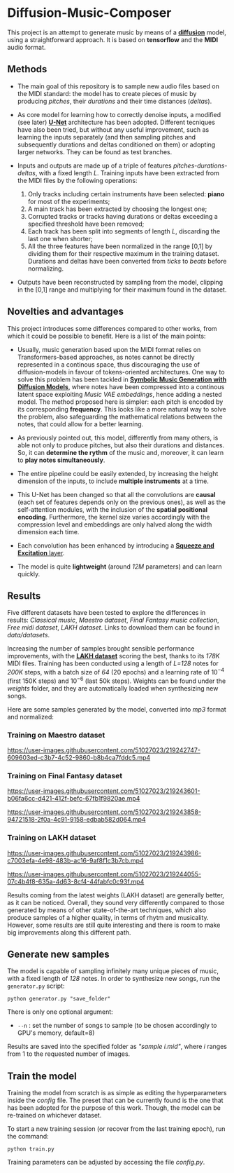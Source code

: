 # Diffusion-Music-Composer

This project is an attempt to generate music by means of a [**diffusion**](https://arxiv.org/abs/2006.11239) model, using a straightforward approach. It is based on **tensorflow** and the **MIDI** audio format.

## Methods

- The main goal of this repository is to sample new audio files based on the MIDI standard: the model has to create pieces of music by producing *pitches*, their *durations* and their time distances (*deltas*).

- As core model for learning how to correctly denoise inputs, a modified (see later) [**U-Net**](https://arxiv.org/abs/1505.04597) architecture has been adopted. Different tecniques have also been tried, but without any useful improvement, such as learning the inputs separately (and then sampling pitches and subsequently durations and deltas conditioned on them) or adopting larger networks. They can be found as test branches.

- Inputs and outputs are made up of a triple of features *pitches-durations-deltas*, with a fixed length *L*. Training inputs have been extracted from the MIDI files by the following operations:

  1. Only tracks including certain instruments have been selected: **piano** for most of the experiments;
  2. A main track has been extracted by choosing the longest one;
  3. Corrupted tracks or tracks having durations or deltas exceeding a specified threshold have been removed;
  4. Each track has been split into segments of length *L*, discarding the last one when shorter;
  5. All the three features have been normalized in the range [0,1] by dividing them for their respective maximum in the training dataset. Durations and deltas have been converted from *ticks* to *beats* before normalizing.
  
- Outputs have been reconstructed by sampling from the model, clipping in the [0,1] range and multiplying for their maximum found in the dataset.

## Novelties and advantages

This project introduces some differences compared to other works, from which it could be possible to benefit. Here is a list of the main points:

- Usually, music generation based upon the MIDI format relies on Transformers-based approaches, as notes cannot be directly represented in a continous space, thus discouraging the use of diffusion-models in favour of tokens-oriented architectures. One way to solve this problem has been tackled in [**Symbolic Music Generation with Diffusion Models**](https://arxiv.org/abs/2103.16091), where notes have been compressed into a continous latent space exploiting *Music VAE embeddings*, hence adding a nested model.
The method proposed here is simpler: each pitch is encoded by its corresponding **frequency**. This looks like a more natural way to solve the problem, also safeguarding the mathematical relations between the notes, that could allow for a better learning.

- As previously pointed out, this model, differently from many others, is able not only to produce pitches, but also their durations and distances. So, it can **determine the rythm** of the music and, moreover, it can learn to **play notes simultaneously**.

- The entire pipeline could be easily extended, by increasing the height dimension of the inputs, to include **multiple instruments** at a time.

- This U-Net has been changed so that all the convolutions are **causal** (each set of features depends only on the previous ones), as well as the self-attention modules, with the inclusion of the **spatial positional encoding**. Furthermore, the kernel size varies accordingly with the compression level and embeddings are only halved along the width dimension each time.

- Each convolution has been enhanced by introducing a [**Squeeze and Excitation** layer](https://arxiv.org/abs/1709.01507).

- The model is quite **lightweight** (around *12M* parameters) and can learn quickly.

## Results

Five different datasets have been tested to explore the differences in results: *Classical music*, *Maestro dataset*, *Final Fantasy music collection*, *Free midi dataset*, *LAKH dataset*. Links to download them can be found in *data/datasets*.

Increasing the number of samples brought sensible performance improvements, with the [**LAKH dataset**](https://colinraffel.com/projects/lmd/) scoring the best, thanks to its *178K* MIDI files. Training has been conducted using a length of *L=128* notes for *200K* steps, with a batch size of *64* (20 epochs) and a learning rate of $10^{-4}$ (first 150K steps) and $10^{-6}$ (last 50k steps). Weights can be found under the *weights* folder, and they are automatically loaded when synthesizing new songs.

Here are some samples generated by the model, converted into *mp3* format and normalized:

### Training on Maestro dataset

https://user-images.githubusercontent.com/51027023/219242747-609603ed-c3b7-4c52-9860-b8b4ca7fddc5.mp4

### Training on Final Fantasy dataset

https://user-images.githubusercontent.com/51027023/219243601-b06fa6cc-d421-412f-befc-67fb1f9820ae.mp4

https://user-images.githubusercontent.com/51027023/219243858-94721518-2f0a-4c91-9158-edbab582d064.mp4

### Training on LAKH dataset

https://user-images.githubusercontent.com/51027023/219243986-c7003efa-4e98-483b-ac16-9af8f1c3b7cb.mp4

https://user-images.githubusercontent.com/51027023/219244055-07c4b4f8-635a-4d63-8cf4-44fabfc0c93f.mp4

Results coming from the latest weights (LAKH dataset) are generally better, as it can be noticed. Overall, they sound very differently compared to those generated by means of other state-of-the-art techniques, which also produce samples of a higher quality, in terms of rhytm and musicality. However, some results are still quite interesting and there is room to make big improvements along this different path.

## Generate new samples

The model is capable of sampling infinitely many unique pieces of music, with a fixed length of *128* notes. In order to synthesize new songs, run the `generator.py` script:

`python generator.py "save_folder"`

There is only one optional argument:
- `--n` : set the number of songs to sample (to be chosen accordingly to GPU's memory, default=8)

Results are saved into the specified folder as *"sample i.mid"*, where *i* ranges from 1 to the requested number of images.

## Train the model

Training the model from scratch is as simple as editing the hyperparameters inside the *config* file. The preset that can be currently found is the one that has been adopted for the purpose of this work. Though, the model can be re-trained on whichever dataset.

To start a new training session (or recover from the last training epoch), run the command:

`python train.py`

Training parameters can be adjusted by accessing the file *config.py*.
